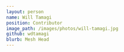```yaml
---
layout: person
name: Will Tamagi
position: Contributor
image_path: /images/photos/will-tamagi.jpg
github: wdtamagi
blurb: Mesh Head
---
```

